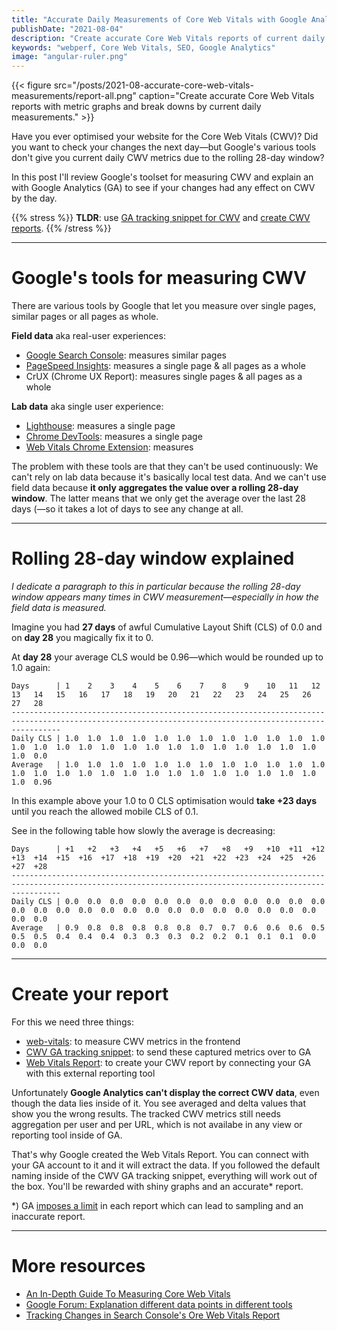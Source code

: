 ```yaml
---
title: "Accurate Daily Measurements of Core Web Vitals with Google Analytics"
publishDate: "2021-08-04"
description: "Create accurate Core Web Vitals reports of current daily measurements, not only averaged over a rolling 28-day window."
keywords: "webperf, Core Web Vitals, SEO, Google Analytics"
image: "angular-ruler.png"
---
```


{{< figure src="/posts/2021-08-accurate-core-web-vitals-measurements/report-all.png" caption="Create accurate Core Web Vitals reports with metric graphs and break downs by current daily measurements." >}}

Have you ever optimised your website for the Core Web Vitals (CWV)? Did you want to check your changes the next day—but Google's various tools don't give you current daily CWV metrics due to the rolling 28-day window?

In this post I'll review Google's toolset for measuring CWV and explain an with Google Analytics (GA) to see if your changes had any effect on CWV by the day.

{{% stress %}}
**TLDR**: use [GA tracking snippet for CWV](https://github.com/GoogleChrome/web-vitals/#using-analyticsjs) and [create CWV reports](https://web-vitals-report.web.app/).
{{% /stress %}}

---

# Google's tools for measuring CWV

There are various tools by Google that let you measure over single pages, similar pages or all pages as whole.

**Field data** aka real-user experiences:
- [Google Search Console](https://search.google.com/search-console): measures similar pages
- [PageSpeed Insights](https://developers.google.com/speed/pagespeed/insights/): measures a single page & all pages as a whole
- CrUX (Chrome UX Report): measures single pages & all pages as a whole

**Lab data** aka single user experience:
- [Lighthouse](https://developers.google.com/web/tools/lighthouse): measures a single page
- [Chrome DevTools](https://developers.google.com/web/tools/chrome-devtools): measures a single page
- [Web Vitals Chrome Extension](https://chrome.google.com/webstore/detail/web-vitals/ahfhijdlegdabablpippeagghigmibma?hl=en): measures

The problem with these tools are that they can't be used continuously: We can't rely on lab data because it's basically local test data. And we can't use field data because **it only aggregates the value over a rolling 28-day window**. The latter means that we only get the average over the last 28 days (—so it takes a lot of days to see any change at all.

---

# Rolling 28-day window explained

_I dedicate a paragraph to this in particular because the _rolling 28-day window_ appears many times in CWV measurement—especially in how the field data is measured._

Imagine you had **27 days** of awful Cumulative Layout Shift (CLS) of 0.0 and on **day 28** you magically fix it to 0.

At **day 28** your average CLS would be 0.96—which would be rounded up to 1.0 again:

```
Days      | 1    2    3    4    5    6    7    8    9    10   11   12   13   14   15   16   17   18   19   20   21   22   23   24   25   26   27   28
-------------------------------------------------------------------------------------------------------------------------------------------------------
Daily CLS | 1.0  1.0  1.0  1.0  1.0  1.0  1.0  1.0  1.0  1.0  1.0  1.0  1.0  1.0  1.0  1.0  1.0  1.0  1.0  1.0  1.0  1.0  1.0  1.0  1.0  1.0  1.0  0.0 
Average   | 1.0  1.0  1.0  1.0  1.0  1.0  1.0  1.0  1.0  1.0  1.0  1.0  1.0  1.0  1.0  1.0  1.0  1.0  1.0  1.0  1.0  1.0  1.0  1.0  1.0  1.0  1.0  0.96
```

In this example above your 1.0 to 0 CLS optimisation would **take +23 days** until you reach the allowed mobile CLS of 0.1.

See in the following table how slowly the average is decreasing:

```
Days      | +1   +2   +3   +4   +5   +6   +7   +8   +9   +10  +11  +12  +13  +14  +15  +16  +17  +18  +19  +20  +21  +22  +23  +24  +25  +26  +27  +28
-------------------------------------------------------------------------------------------------------------------------------------------------------
Daily CLS | 0.0  0.0  0.0  0.0  0.0  0.0  0.0  0.0  0.0  0.0  0.0  0.0  0.0  0.0  0.0  0.0  0.0  0.0  0.0  0.0  0.0  0.0  0.0  0.0  0.0  0.0  0.0  0.0 
Average   | 0.9  0.8  0.8  0.8  0.8  0.8  0.7  0.7  0.6  0.6  0.6  0.5  0.5  0.5  0.4  0.4  0.4  0.3  0.3  0.3  0.2  0.2  0.1  0.1  0.1  0.0  0.0  0.0
```

---

# Create your report

For this we need three things:
- [web-vitals](https://github.com/GoogleChrome/web-vitals): to measure CWV metrics in the frontend
- [CWV GA tracking snippet](https://github.com/GoogleChrome/web-vitals#using-analyticsjs): to send these captured metrics over to GA
- [Web Vitals Report](https://web-vitals-report.web.app/): to create your CWV report by connecting your GA with this external reporting tool

Unfortunately **Google Analytics can't display the correct CWV data**, even though the data lies inside of it. You see averaged and delta values that show you the wrong results. The tracked CWV metrics still needs aggregation per user and per URL, which is not availabe in any view or reporting tool inside of GA.

That's why Google created the Web Vitals Report. You can connect with your GA account to it and it will extract the data. If you followed the default naming inside of the CWV GA tracking snippet, everything will work out of the box. You'll be rewarded with shiny graphs and an accurate* report.

*) GA [imposes a limit](https://github.com/GoogleChromeLabs/web-vitals-report#1-million-row-limit) in each report which can lead to sampling and an inaccurate report.

---

# More resources

- [An In-Depth Guide To Measuring Core Web Vitals](https://www.smashingmagazine.com/2021/04/complete-guide-measure-core-web-vitals/)
- [Google Forum: Explanation different data points in different tools](https://groups.google.com/a/chromium.org/g/chrome-ux-report/c/PRGtZJvmGkw/m/rzQV99-kCAAJ)
- [Tracking Changes in Search Console's Ore Web Vitals Report](https://tamethebots.com/blog-n-bits/monitoring-search-console-core-web-vitals)
